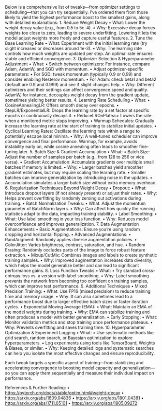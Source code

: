 Below is a comprehensive list of tweaks—from optimizer settings to scheduling—that you can try sequentially. I’ve ordered them from those likely to yield the highest performance boost to the smallest gains, along with detailed explanations:
	1.	Reduce Weight Decay
	•	What: Lower the weight decay value (e.g., from 0.5 to 5e-4).
	•	Why: Excessive decay forces weights too close to zero, leading to severe underfitting. Lowering it lets the model adjust weights more freely and capture useful features.
	2.	Tune the Base Learning Rate
	•	What: Experiment with the initial learning rate (try slight increases or decreases around 1e-3).
	•	Why: The learning rate controls how much weights are updated per step. An optimal rate ensures stable and efficient convergence.
	3.	Optimizer Selection & Hyperparameter Adjustment
	•	What:
	•	Switch between optimizers: For instance, compare Adam, AdamW, and SGD with momentum.
	•	Adjust optimizer-specific parameters:
	•	For SGD: tweak momentum (typically 0.9 or 0.99) and consider enabling Nesterov momentum.
	•	For Adam: check beta1 and beta2 (default are 0.9 and 0.999) and see if slight changes help.
	•	Why: Different optimizers and their settings can affect convergence speed and quality. AdamW, for instance, decouples weight decay from the gradient update, sometimes yielding better results.
	4.	Learning Rate Scheduling
	•	What:
	•	CosineAnnealingLR: Offers smooth decay over epochs.
	•	StepLR/ExponentialLR: Drops the learning rate by a set factor at specific epochs or continuously decays it.
	•	ReduceLROnPlateau: Lowers the rate when a monitored metric stops improving.
	•	Warmup Schedules: Gradually increase the learning rate at the start of training to stabilize initial updates.
	•	Cyclical Learning Rates: Oscillate the learning rate within a range to potentially escape local minima.
	•	Why: A well-tuned scheduler can improve convergence and final performance. Warmup, for example, avoids instability early on, while cosine annealing often leads to smoother fine-tuning later.
	5.	Batch Size & Gradient Accumulation
	•	What:
	•	Batch Size: Adjust the number of samples per batch (e.g., from 128 to 256 or vice versa).
	•	Gradient Accumulation: Accumulate gradients over multiple small batches if memory is limited.
	•	Why:
	•	Larger batches yield smoother gradient estimates, but may require scaling the learning rate.
	•	Smaller batches can improve generalization by introducing noise in the updates.
	•	Accumulation simulates a larger batch size without extra memory overhead.
	6.	Regularization Techniques Beyond Weight Decay
	•	Dropout:
	•	What: Introduce dropout layers (if not already present) or adjust their rates.
	•	Why: Helps prevent overfitting by randomly zeroing out activations during training.
	•	Batch Normalization Tweaks:
	•	What: Adjust the momentum parameter of BatchNorm layers.
	•	Why: Can affect how quickly the running statistics adapt to the data, impacting training stability.
	•	Label Smoothing:
	•	What: Use label smoothing in your loss function.
	•	Why: Reduces model overconfidence and improves generalization.
	7.	Data Augmentation Enhancements
	•	Basic Augmentations: Ensure you’re using random cropping and horizontal flipping.
	•	Advanced Augmentations:
	•	RandAugment: Randomly applies diverse augmentation policies.
	•	ColorJitter: Varies brightness, contrast, saturation, and hue.
	•	Random Erasing: Randomly occludes parts of the image to force robust feature extraction.
	•	Mixup/CutMix: Combines images and labels to create synthetic training samples.
	•	Why: Improved augmentation increases data diversity, which helps the model generalize better and can lead to significant performance gains.
	8.	Loss Function Tweaks
	•	What:
	•	Try standard cross-entropy loss vs. a version with label smoothing.
	•	Why: Label smoothing prevents the network from becoming too confident on training samples, which can improve test performance.
	9.	Additional Techniques
	•	Mixed Precision Training:
	•	What: Use FP16 (mixed precision) to reduce training time and memory usage.
	•	Why: It can also sometimes lead to a performance boost due to larger effective batch sizes or faster iteration cycles.
	•	Exponential Moving Average (EMA):
	•	What: Maintain an EMA of the model weights during training.
	•	Why: EMA can stabilize training and often produces a model with better generalization.
	•	Early Stopping:
	•	What: Monitor validation metrics and stop training once performance plateaus.
	•	Why: Prevents overfitting and saves training time.
	10.	Hyperparameter Optimization & Experiment Logging
	•	What:
	•	Use systematic methods like grid search, random search, or Bayesian optimization to explore hyperparameters.
	•	Log experiments using tools like TensorBoard, Weights & Biases, or similar.
	•	Why: Keeping detailed logs and systematic searches can help you isolate the most effective changes and ensure reproducibility.

Each tweak targets a specific aspect of training—from stabilizing and accelerating convergence to boosting model capacity and generalization—so you can apply them sequentially and measure their individual impact on performance.

References & Further Reading:
	•	https://pytorch.org/docs/stable/optim.html#weight-decay
	•	https://arxiv.org/abs/1609.04836
	•	https://arxiv.org/abs/1801.04381
	•	https://arxiv.org/abs/1711.05101
	•	https://arxiv.org/abs/1905.09272